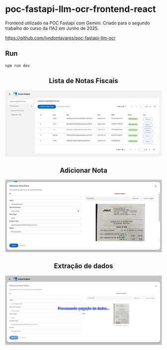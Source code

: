 # poc-fastapi-llm-ocr-frontend-react

Frontend utilizado na POC Fastapi com Gemini. Criado para o segundo trabalho do curso da I1A2 em Junho de 2025.

https://github.com/lyndontavares/poc-fastapi-llm-ocr

## Run

```
npm run dev
```

<div align="center">

## Lista de Notas Fiscais

![](assets/tela1.png)


## Adicionar Nota

![](assets/tela2.png)

## Extração de dados

![](assets/tela3.png)


</div>